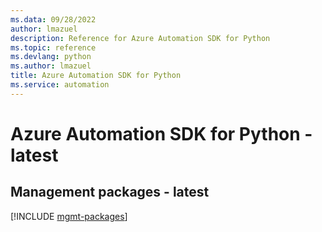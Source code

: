 ```yaml
---
ms.data: 09/28/2022
author: lmazuel
description: Reference for Azure Automation SDK for Python
ms.topic: reference
ms.devlang: python
ms.author: lmazuel
title: Azure Automation SDK for Python
ms.service: automation
---
```

# Azure Automation SDK for Python - latest

## Management packages - latest
[!INCLUDE [mgmt-packages](automation-mgmt-index.md)]